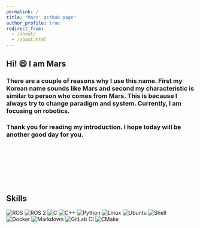 ```yaml
---
permalink: /
title: "Mars' github page"
author_profile: true
redirect_from: 
  - /about/
  - /about.html
---
```


## Hi! :smile:  I am Mars

### There are a couple of reasons why I use this name. First my Korean name sounds like Mars and second my characteristic is similar to person who comes from Mars. This is because I always try to change paradigm and system. Currently, I am focusing on robotics.

### Thank you for reading my introduction. I hope today will be another good day for you.
<br/>
<br/>
<br/>
<br/>
<br/>
<br/>   

## Skills
![ROS](https://img.shields.io/badge/ROS-22314E?style=for-the-badge&logo=ROS&logoColor=white) ![ROS 2](https://img.shields.io/badge/ROS_2-22314E?style=for-the-badge&logo=ROS&logoColor=white) ![C](https://img.shields.io/badge/c-%2300599C.svg?style=for-the-badge&logo=c&logoColor=white) ![C++](https://img.shields.io/badge/c++-%2300599C.svg?style=for-the-badge&logo=c%2B%2B&logoColor=white) ![Python](https://img.shields.io/badge/python-3670A0?style=for-the-badge&logo=python&logoColor=ffdd54) ![Linux](https://img.shields.io/badge/Linux-FCC624?style=for-the-badge&logo=linux&logoColor=black) ![Ubuntu](https://img.shields.io/badge/Ubuntu-E95420?style=for-the-badge&logo=ubuntu&logoColor=white) ![Shell](https://img.shields.io/badge/Shell_Script-121011?style=for-the-badge&logo=gnu-bash&logoColor=white)   
![Docker](https://img.shields.io/badge/docker-%230db7ed.svg?style=for-the-badge&logo=docker&logoColor=white) ![Markdown](https://img.shields.io/badge/markdown-%23000000.svg?style=for-the-badge&logo=markdown&logoColor=white)  ![GitLab CI](https://img.shields.io/badge/gitlab%20ci-%23181717.svg?style=for-the-badge&logo=gitlab&logoColor=white) ![CMake](https://img.shields.io/badge/CMake-%23008FBA.svg?style=for-the-badge&logo=cmake&logoColor=white)
